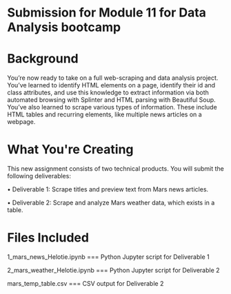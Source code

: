 # Submission for Module 11 for Data Analysis bootcamp

# Background
You’re now ready to take on a full web-scraping and data analysis project. You’ve learned to identify HTML elements on a page, identify their id and class attributes, and use this knowledge to extract information via both automated browsing with Splinter and HTML parsing with Beautiful Soup. You’ve also learned to scrape various types of information. These include HTML tables and recurring elements, like multiple news articles on a webpage.

# What You're Creating
This new assignment consists of two technical products. You will submit the following deliverables:

•	Deliverable 1: Scrape titles and preview text from Mars news articles.

•	Deliverable 2: Scrape and analyze Mars weather data, which exists in a table.


# Files Included 

1_mars_news_Helotie.ipynb === Python Jupyter script for Deliverable 1

2_mars_weather_Helotie.ipynb === Python Jupyter script for Deliverable 2

mars_temp_table.csv === CSV output for Deliverable 2

